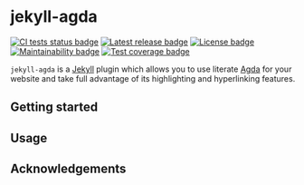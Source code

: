 # jekyll-agda

[![CI tests status badge][build-shield]][build-url]
[![Latest release badge][rubygems-shield]][rubygems-url]
[![License badge][license-shield]][license-url]
[![Maintainability badge][cc-maintainability-shield]][cc-maintainability-url]
[![Test coverage badge][cc-coverage-shield]][cc-coverage-url]

[build-shield]: https://img.shields.io/github/workflow/status/paolobrasolin/jekyll-agda/CI/main?label=tests&logo=github
[build-url]: https://github.com/paolobrasolin/jekyll-agda/actions/workflows/main.yml "CI tests status"
[rubygems-shield]: https://img.shields.io/gem/v/jekyll-agda?logo=ruby
[rubygems-url]: https://rubygems.org/gems/jekyll-agda "Latest release"
[license-shield]: https://img.shields.io/github/license/paolobrasolin/jekyll-agda
[license-url]: https://github.com/paolobrasolin/jekyll-agda/blob/main/LICENSE "License"
[cc-maintainability-shield]: https://img.shields.io/codeclimate/maintainability/paolobrasolin/jekyll-agda?logo=codeclimate
[cc-maintainability-url]: https://codeclimate.com/github/paolobrasolin/jekyll-agda "Maintainability"
[cc-coverage-shield]: https://img.shields.io/codeclimate/coverage/paolobrasolin/jekyll-agda?logo=codeclimate&label=test%20coverage
[cc-coverage-url]: https://codeclimate.com/github/paolobrasolin/jekyll-agda/coverage "Test coverage"

`jekyll-agda` is a [Jekyll][jekyll-url] plugin which allows you to use literate [Agda][agda-url] for your website and take full advantage of its highlighting and hyperlinking features.

[jekyll-url]: https://jekyllrb.com/
[agda-url]: https://github.com/agda/agda

## Getting started

## Usage

## Acknowledgements
